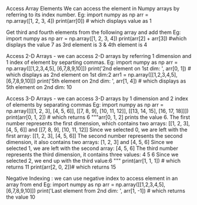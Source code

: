 Access Array Elements
We can access the element in  Numpy arrays by referring to its index number.
Eg:		import numpy as np
			arr = np.array([1, 2, 3, 4])
			print(arr[0]) # which displays value as 1

Get third and fourth elements from the following array and add them
Eg:		import numpy as np
			arr = np.array([1, 2, 3, 4])
			print(arr[2] + arr[3]) 
#which displays the value 7 as 3rd element is 3 & 4th element is 4 

Access 2-D Arrays -  we can access 2-D arrays by referring 1 dimension and 1 index of element by separting commas.
Eg:		import numpy as np
			arr = np.array([[1,2,3,4,5], [6,7,8,9,10]])
			print('2nd element on 1st dim: ', arr[0, 1])
			# which displays as 2nd element on 1st dim:2
			arr1 = np.array([[1,2,3,4,5], [6,7,8,9,10]])
			print('5th element on 2nd dim: ', arr[1, 4])
			# which displays as 5th element on 2nd dim: 10

Access 3-D Arrays -  we can access 3-D arrays by 1 dimension and 2 index of elements by separating commas
Eg:		import numpy as np
			arr = np.array([[[1, 2, 3], [4, 5, 6]], [[7, 8, 9], [10, 11, 12]], [[13, 14, 15], [16, 17, 18]]])
			print(arr[0, 1, 2]) # which returns 6
			"""arr[0, 1, 2] prints the value 6.
			The first number represents the first dimension, which contains two arrays:
			[[1, 2, 3], [4, 5, 6]]  and       [[7, 8, 9], [10, 11, 12]]
			Since we selected 0, we are left with the first array:
			[[1, 2, 3], [4, 5, 6]]
			The second number represents the second dimension, it also contains two arrays:
			[1, 2, 3]   and      [4, 5, 6]
			Since we selected 1, we are left with the second array:
			[4, 5, 6]
			The third number represents the third dimension, it contains three values:
						4
						5
						6
			Since we selected 2, we end up with the third value:6 """
			print(arr[1, 1, 1]) # which returns 11
			print(arr[2, 0, 2])# which returns 15

Negative Indexing : we can use negative index to access element in an array from end
Eg:		import numpy as np
			arr = np.array([[1,2,3,4,5], [6,7,8,9,10]])
			print('Last element from 2nd dim: ', arr[1, -1]) # which returns the value 10






